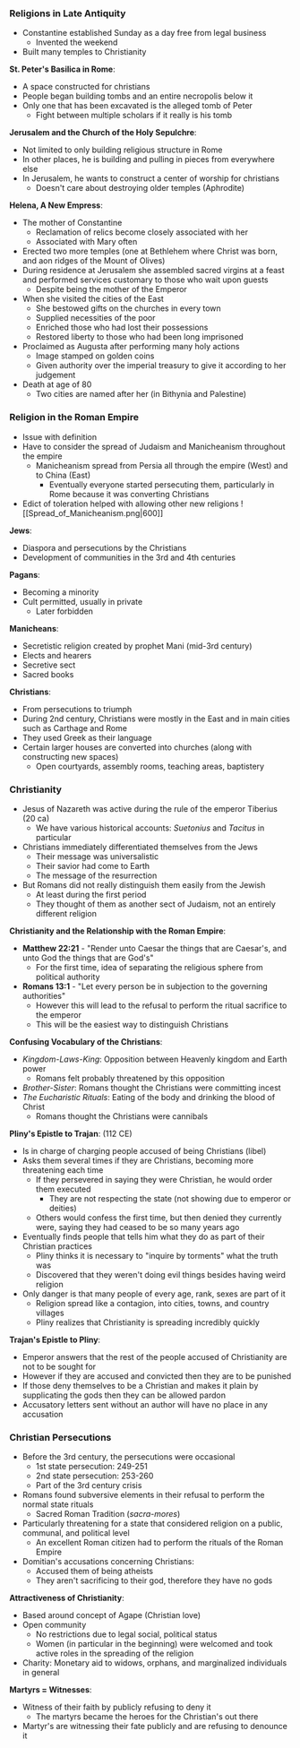 ### Religions in Late Antiquity
 - Constantine established Sunday as a day free from legal business
	 - Invented the weekend
 - Built many temples to Christianity

**St. Peter's Basilica in Rome**:
 - A space constructed for christians
 - People began building tombs and an entire necropolis below it
 - Only one that has been excavated is the alleged tomb of Peter
	 - Fight between multiple scholars if it really is his tomb

**Jerusalem and the Church of the Holy Sepulchre**:
 - Not limited to only building religious structure in Rome
 - In other places, he is building and pulling in pieces from everywhere else
 - In Jerusalem, he wants to construct a center of worship for christians
	 - Doesn't care about destroying older temples (Aphrodite)

**Helena, A New Empress**:
 - The mother of Constantine
	 - Reclamation of relics become closely associated with her
	 - Associated with Mary often
 - Erected two more temples (one at Bethlehem where Christ was born, and aon ridges of the Mount of Olives)
 - During residence at Jerusalem she assembled sacred virgins at a feast and performed services customary to those who wait upon guests
	 - Despite being the mother of the Emperor
 - When she visited the cities of the East
	 - She bestowed gifts on the churches in every town
	 - Supplied necessities of the poor
	 - Enriched those who had lost their possessions
	 - Restored liberty to those who had been long imprisoned
 - Proclaimed as Augusta after performing many holy actions
	 - Image stamped on golden coins
	 - Given authority over the imperial treasury to give it according to her judgement
 - Death at age of 80
	 - Two cities are named after her (in Bithynia and Palestine)

### Religion in the Roman Empire
 - Issue with definition
 - Have to consider the spread of Judaism and Manicheanism throughout the empire
	 - Manicheanism spread from Persia all through the empire (West) and to China (East)
		 - Eventually everyone started persecuting them, particularly in Rome because it was converting Christians
 - Edict of toleration helped with allowing other new religions
![[Spread_of_Manicheanism.png|600]]

**Jews**:
 - Diaspora and persecutions by the Christians
 - Development of communities in the 3rd and 4th centuries

**Pagans**:
 - Becoming a minority
 - Cult permitted, usually in private
	 - Later forbidden

**Manicheans**:
 - Secretistic religion created by prophet Mani (mid-3rd century)
 - Elects and hearers
 - Secretive sect
 - Sacred books

**Christians**:
 - From persecutions to triumph
 - During 2nd century, Christians were mostly in the East and in main cities such as Carthage and Rome
 - They used Greek as their language
 - Certain larger houses are converted into churches (along with constructing new spaces)
	 - Open courtyards, assembly rooms, teaching areas, baptistery

### Christianity
 - Jesus of Nazareth was active during the rule of the emperor Tiberius (20 ca)
	 - We have various historical accounts: *Suetonius* and *Tacitus* in particular
 - Christians immediately differentiated themselves from the Jews
	 - Their message was universalistic
	 - Their savior had come to Earth
	 - The message of the resurrection
 - But Romans did not really distinguish them easily from the Jewish
	 - At least during the first period
	 - They thought of them as another sect of Judaism, not an entirely different religion

**Christianity and the Relationship with the Roman Empire**:
 - **Matthew 22:21** -  "Render unto Caesar the things that are Caesar's, and unto God the things that are God's"
	 - For the first time, idea of separating the religious sphere from political authority
 - **Romans 13:1** - "Let every person be in subjection to the governing authorities"
	 - However this will lead to the refusal to perform the ritual sacrifice to the emperor
	 - This will be the easiest way to distinguish Christians

**Confusing Vocabulary of the Christians**:
 - *Kingdom-Laws-King*: Opposition between Heavenly kingdom and Earth power
	 - Romans felt probably threatened by this opposition
 - *Brother-Sister*: Romans thought the Christians were committing incest
 - *The Eucharistic Rituals*: Eating of the body and drinking the blood of Christ
	 - Romans thought the Christians were cannibals

**Pliny's Epistle to Trajan**: (112 CE)
 - Is in charge of charging people accused of being Christians (libel)
 - Asks them several times if they are Christians, becoming more threatening each time
	 - If they persevered in saying they were Christian, he would order them executed
		 - They are not respecting the state (not showing due to emperor or deities)
	 - Others would confess the first time, but then denied they currently were, saying they had ceased to be so many years ago
 - Eventually finds people that tells him what they do as part of their Christian practices
	 - Pliny thinks it is necessary to "inquire by torments" what the truth was
	 - Discovered that they weren't doing evil things besides having weird religion
 - Only danger is that many people of every age, rank, sexes are part of it
	 - Religion spread like a contagion, into cities, towns, and country villages
	 - Pliny realizes that Christianity is spreading incredibly quickly

**Trajan's Epistle to Pliny**:
 - Emperor answers that the rest of the people accused of Christianity are not to be sought for
 - However if they are accused and convicted then they are to be punished
 - If those deny themselves to be a Christian and makes it plain by supplicating the gods then they can be allowed pardon
 - Accusatory letters sent without an author will have no place in any accusation

### Christian Persecutions
 - Before the 3rd century, the persecutions were occasional
	 - 1st state persecution: 249-251
	 - 2nd state persecution: 253-260
	 - Part of the 3rd century crisis
 - Romans found subversive elements in their refusal to perform the normal state rituals
	 - Sacred Roman Tradition (*sacra-mores*)
 - Particularly threatening for a state that considered religion on a public, communal, and political level
	 - An excellent Roman citizen had to perform the rituals of the Roman Empire
 - Domitian's accusations concerning Christians:
	 - Accused them of being atheists
	 - They aren't sacrificing to their god, therefore they have no gods

**Attractiveness of Christianity**:
 - Based around concept of Agape (Christian love)
 - Open community
	 - No restrictions due to legal social, political status
	 - Women (in particular in the beginning) were welcomed and took active roles in the spreading of the religion
 - Charity: Monetary aid to widows, orphans, and marginalized individuals in general

**Martyrs = Witnesses**:
 - Witness of their faith by publicly refusing to deny it
	 - The martyrs became the heroes for the Christian's out there
 - Martyr's are witnessing their fate publicly and are refusing to denounce it
